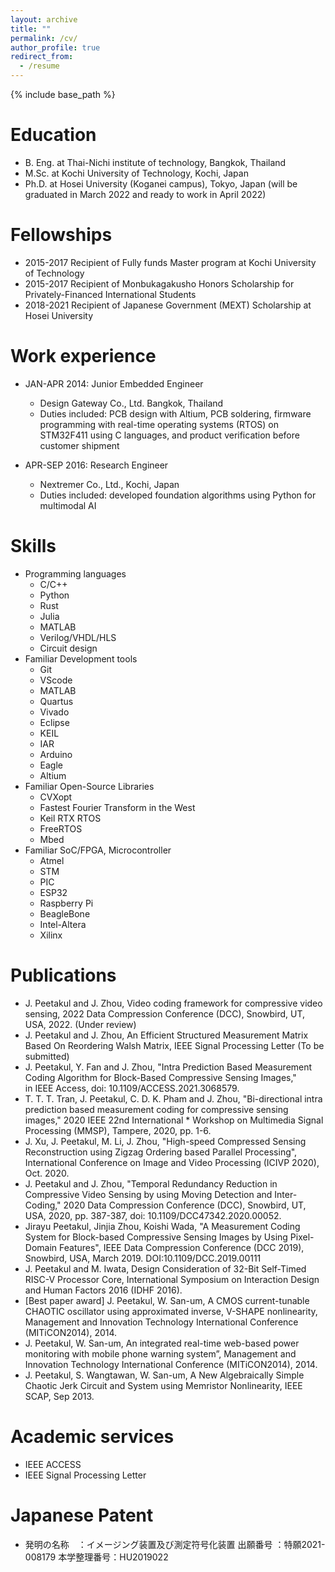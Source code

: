 ```yaml
---
layout: archive
title: ""
permalink: /cv/
author_profile: true
redirect_from:
  - /resume
---
```


{% include base_path %}

Education
======
* B. Eng. at Thai-Nichi institute of technology, Bangkok, Thailand
* M.Sc. at  Kochi University of Technology, Kochi, Japan
* Ph.D.  at Hosei University (Koganei campus), Tokyo, Japan (will be graduated in March 2022 and ready to work in April 2022)

Fellowships
======
* 2015-2017 Recipient of Fully funds Master program at Kochi University of Technology
* 2015-2017 Recipient of Monbukagakusho Honors Scholarship for Privately-Financed International Students
* 2018-2021 Recipient of Japanese Government (MEXT) Scholarship at Hosei University 


Work experience
======
* JAN-APR 2014: Junior Embedded Engineer 
  * Design Gateway Co., Ltd. Bangkok, Thailand
  * Duties included: PCB design with Altium, PCB soldering, firmware programming with real-time operating systems (RTOS) on STM32F411 using C languages, and product verification before customer shipment

* APR-SEP 2016: Research Engineer
  * Nextremer Co., Ltd., Kochi, Japan
  * Duties included: developed foundation algorithms using Python for multimodal AI
  
  
Skills
======
* Programming languages
  * C/C++
  * Python
  * Rust
  * Julia
  * MATLAB
  * Verilog/VHDL/HLS
  * Circuit design
* Familiar Development tools
  * Git
  * VScode
  * MATLAB
  * Quartus
  * Vivado
  * Eclipse
  * KEIL
  * IAR
  * Arduino
  * Eagle
  * Altium
* Familiar Open-Source Libraries
  * CVXopt
  * Fastest Fourier Transform in the West
  * Keil RTX RTOS
  * FreeRTOS
  * Mbed
* Familiar SoC/FPGA, Microcontroller
  * Atmel
  * STM
  * PIC
  * ESP32
  * Raspberry Pi
  * BeagleBone
  * Intel-Altera
  * Xilinx


Publications
======
* J. Peetakul and J. Zhou, Video coding framework for compressive video sensing, 2022 Data Compression Conference (DCC), Snowbird, UT, USA, 2022. (Under review)
* J. Peetakul and J. Zhou, An Efficient Structured Measurement Matrix Based On Reordering Walsh Matrix, IEEE Signal Processing Letter (To be submitted)
* J. Peetakul, Y. Fan and J. Zhou, "Intra Prediction Based Measurement Coding Algorithm for Block-Based Compressive Sensing Images," in IEEE Access, doi: 10.1109/ACCESS.2021.3068579.
* T. T. T. Tran, J. Peetakul, C. D. K. Pham and J. Zhou, "Bi-directional intra prediction based measurement coding for compressive sensing images," 2020 IEEE 22nd International * Workshop on Multimedia Signal Processing (MMSP), Tampere, 2020, pp. 1-6.
* J. Xu, J. Peetakul, M. Li, J. Zhou, "High-speed Compressed Sensing Reconstruction using Zigzag Ordering based Parallel Processing", International Conference on Image and Video Processing (ICIVP 2020), Oct. 2020.
* J. Peetakul and J. Zhou, "Temporal Redundancy Reduction in Compressive Video Sensing by using Moving Detection and Inter-Coding," 2020 Data Compression Conference (DCC), Snowbird, UT, USA, 2020, pp. 387-387, doi: 10.1109/DCC47342.2020.00052.
* Jirayu Peetakul, Jinjia Zhou, Koishi Wada, "A Measurement Coding System for Block-based Compressive Sensing Images by Using Pixel-Domain Features", IEEE Data Compression Conference (DCC 2019), Snowbird, USA, March 2019. DOI:10.1109/DCC.2019.00111 
* J. Peetakul and M. Iwata, Design Consideration of 32-Bit Self-Timed RISC-V Processor Core, International Symposium on Interaction Design and Human Factors 2016 (IDHF 2016).
* [Best paper award] J. Peetakul, W. San-um, A CMOS current-tunable CHAOTIC oscillator using approximated inverse, V-SHAPE nonlinearity, Management and Innovation Technology International Conference (MITiCON2014), 2014.
* J. Peetakul, W. San-um, An integrated real-time web-based power monitoring with mobile phone warning system”, Management and Innovation Technology International Conference (MITiCON2014), 2014.
* J. Peetakul, S. Wangtawan, W. San-um, A New Algebraically Simple Chaotic Jerk Circuit and System using Memristor Nonlinearity, IEEE SCAP, Sep 2013.


Academic services
======
* IEEE ACCESS
* IEEE Signal Processing Letter


Japanese Patent
======
* 発明の名称　：イメージング装置及び測定符号化装置 出願番号 ：特願2021-008179 本学整理番号：HU2019022

